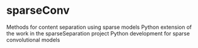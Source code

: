 sparseConv
==========

Methods for content separation using sparse models
Python extension of the work in the sparseSeparation project
Python development for sparse convolutional models
